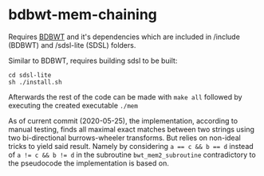 # bdbwt-mem-chaining

Requires [BDBWT](https://github.com/algbio/bdbwt) and it's dependencies which are included in /include (BDBWT) and /sdsl-lite (SDSL) folders.

Similar to BDBWT, requires building sdsl to be built:
```
cd sdsl-lite
sh ./install.sh
```
Afterwards the rest of the code can be made with `make all` followed by executing the created executable `./mem` 

As of current commit (2020-05-25), the implementation, according to manual testing, finds all maximal exact matches between two strings using two bi-directional burrows-wheeler transforms. But relies on non-ideal tricks to yield said result. Namely by considering `a == c && b == d` instead of `a != c && b != d` in the subroutine `bwt_mem2_subroutine` contradictory to the pseudocode the implementation is based on.
